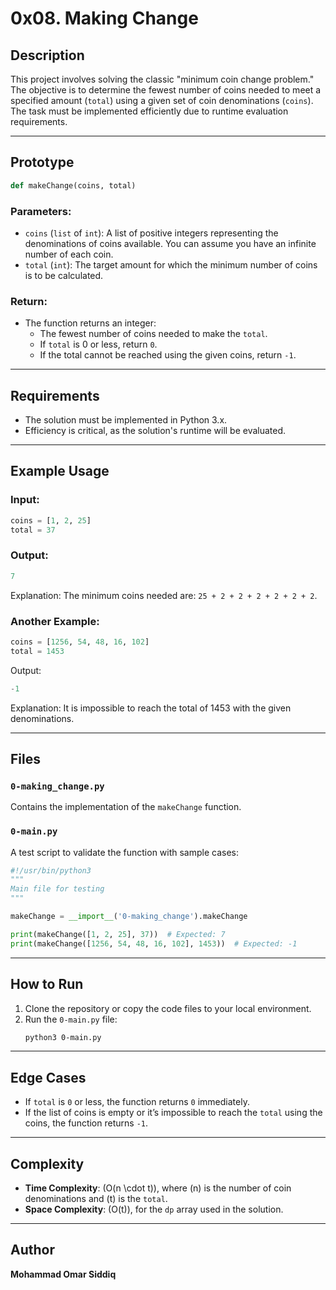 # 0x08. Making Change

## Description
This project involves solving the classic "minimum coin change problem." The objective is to determine the fewest number of coins needed to meet a specified amount (`total`) using a given set of coin denominations (`coins`). The task must be implemented efficiently due to runtime evaluation requirements.

---

## Prototype
```python
def makeChange(coins, total)
```

### Parameters:
- `coins` (`list` of `int`): A list of positive integers representing the denominations of coins available. You can assume you have an infinite number of each coin.
- `total` (`int`): The target amount for which the minimum number of coins is to be calculated.

### Return:
- The function returns an integer:
  - The fewest number of coins needed to make the `total`.
  - If `total` is 0 or less, return `0`.
  - If the total cannot be reached using the given coins, return `-1`.

---

## Requirements
- The solution must be implemented in Python 3.x.
- Efficiency is critical, as the solution's runtime will be evaluated.

---

## Example Usage
### Input:
```python
coins = [1, 2, 25]
total = 37
```

### Output:
```python
7
```
Explanation: The minimum coins needed are: `25 + 2 + 2 + 2 + 2 + 2 + 2`.

### Another Example:
```python
coins = [1256, 54, 48, 16, 102]
total = 1453
```

Output:
```python
-1
```
Explanation: It is impossible to reach the total of 1453 with the given denominations.

---

## Files
### `0-making_change.py`
Contains the implementation of the `makeChange` function.

### `0-main.py`
A test script to validate the function with sample cases:
```python
#!/usr/bin/python3
"""
Main file for testing
"""

makeChange = __import__('0-making_change').makeChange

print(makeChange([1, 2, 25], 37))  # Expected: 7
print(makeChange([1256, 54, 48, 16, 102], 1453))  # Expected: -1
```

---

## How to Run
1. Clone the repository or copy the code files to your local environment.
2. Run the `0-main.py` file:
   ```bash
   python3 0-main.py
   ```

---

## Edge Cases
- If `total` is `0` or less, the function returns `0` immediately.
- If the list of coins is empty or it’s impossible to reach the `total` using the coins, the function returns `-1`.

---

## Complexity
- **Time Complexity**: \(O(n \cdot t)\), where \(n\) is the number of coin denominations and \(t\) is the `total`.
- **Space Complexity**: \(O(t)\), for the `dp` array used in the solution.

---

## Author
**Mohammad Omar Siddiq**  
